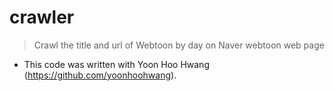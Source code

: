 # crawler
> Crawl the title and url of Webtoon by day on Naver webtoon web page
* This code was written with Yoon Hoo Hwang (https://github.com/yoonhoohwang).
